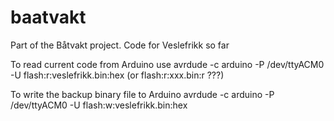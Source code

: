 # baatvakt

Part of the Båtvakt project. Code for Veslefrikk so far

To read current code from Arduino use
avrdude -c arduino -P /dev/ttyACM0 -U flash:r:veslefrikk.bin:hex (or flash:r:xxx.bin:r ???)

To write the backup binary file to Arduino
avrdude -c arduino -P /dev/ttyACM0 -U flash:w:veslefrikk.bin:hex  